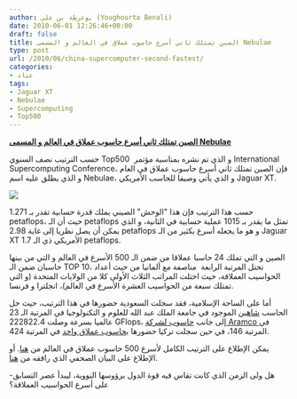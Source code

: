 ```yaml
---
author: يوغرطة بن علي (Youghourta Benali)
date: 2010-06-01 12:26:46+00:00
draft: false
title: الصين تمتلك ثاني أسرع حاسوب عملاق في العالم و المسمى Nebulae
type: post
url: /2010/06/china-supercomputer-second-fastest/
categories:
- عتاد
tags:
- Jaguar XT
- Nebulae
- Supercomputing
- Top500
---
```


[**الصين تمتلك ثاني أسرع حاسوب عملاق في العالم و المسمى Nebulae**](https://www.it-scoop.com/2010/06/China-supercomputer-second-fastest)


حسب الترتيب نصف السنوي Top500  و الذي تم نشره بمناسبة مؤتمر International Supercomputing Conference، فإن الصين تمتلك ثاني أسرع حاسوب عملاق في العام و الذي يطلق عليه اسم Nebulae، و الذي يأتي وصيفا للحاسب الأمريكي Jaguar XT.

[![](http://djug.developpez.com/rsc/Top-10-supercalc-june2010.PNG)
](https://www.it-scoop.com/2010/06/China-supercomputer-second-fastest)

حسب هذا الترتيب فإن هذا "الوحش" الصيني يملك قدرة حسابية تقدر بـ 1.271 petaflops، حيث أن الـ petaflops تمثل ما يقدر بـ 1015 عملية حسابية في الثانية، و الذي يمكن أن يصل نظريا إلى غاية 2.98 petaflops و هو ما يجعله أسرع بكثير من الـ Jaguar XT الأمريكي ذي الـ 1.7 petaflops.

الصين و التي تملك 24 حاسبا عملاقا من ضمن الـ 500 الأسرع في العالم و التي من بينها حاسبان ضمن الـ TOP 10، تحتل المرتبة الرابعة  مناصفة مع ألمانيا من حيث أعداد الحواسيب العملاقة، حيث احتلت المراتب الثلاث الأولى كلا من الولايات المتحدة (و التي تمتلك سبعة من الحواسيب العشرة الأسرع في العالم)، انجلترا و فرنسا.

أما على الساحة الإسلامية، فقد سجلت السعودية حضورها في هذا الترتيب، حيث حل الحاسب [شاهين](http://www.top500.org/system/9870) الموجود في جامعة الملك عبد الله للعلوم و التكنولوجيا في المرتبة الـ 23 عالميا بسرعة وصلت 222822.4 GFlops، إلى جانب [حاسوب لشركة Aramco ](http://www.top500.org/site/1532) في المرتبة 146، في حين سجلت تركيا حضورها [بحاسوب عملاق واحد](http://www.top500.org/site/3146) في المرتبة 424.

يمكن الإطلاع على الترتيب الكامل لأسرع 500 حاسوب عملاق في العالم من [هنا](http://www.top500.org/list/2010/06/100). أو الإطلاع على البيان الصحفي الذي رافقه من [هنا](http://www.top500.org/lists/2010/06/press-release).

-هل ولى الزمن الذي كانت تقاس فيه قوة الدول برؤوسها النووية، ليبدأ عصر التسابق على أسرع الحواسيب العملاقة؟


